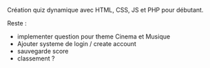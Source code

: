 Création quiz dynamique avec HTML, CSS, JS et PHP pour débutant. 

Reste : 

- implementer question pour theme Cinema et Musique 
- Ajouter systeme de login / create account
- sauvegarde score 
- classement ? 